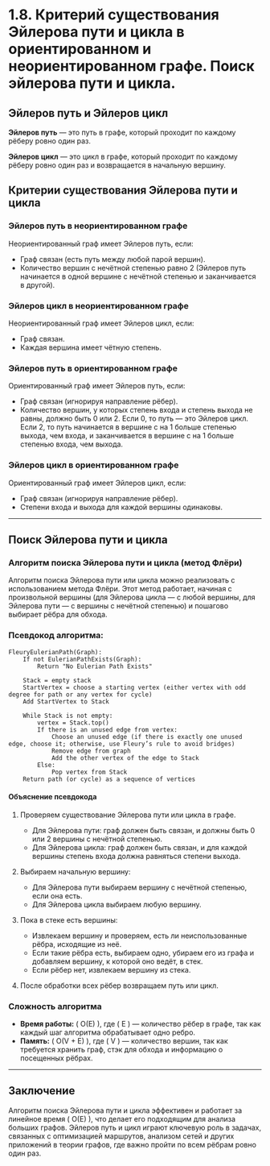 # 1.8. Критерий существования Эйлерова пути и цикла в ориентированном и неориентированном графе. Поиск эйлерова пути и цикла.

## Эйлеров путь и Эйлеров цикл

**Эйлеров путь** — это путь в графе, который проходит по каждому рёберу ровно один раз.

**Эйлеров цикл** — это цикл в графе, который проходит по каждому рёберу ровно один раз и возвращается в начальную вершину.

## Критерии существования Эйлерова пути и цикла

### Эйлеров путь в неориентированном графе

Неориентированный граф имеет Эйлеров путь, если:
- Граф связан (есть путь между любой парой вершин).
- Количество вершин с нечётной степенью равно 2 (Эйлеров путь начинается в одной вершине с нечётной степенью и заканчивается в другой).

### Эйлеров цикл в неориентированном графе

Неориентированный граф имеет Эйлеров цикл, если:
- Граф связан.
- Каждая вершина имеет чётную степень.

### Эйлеров путь в ориентированном графе

Ориентированный граф имеет Эйлеров путь, если:
- Граф связан (игнорируя направление рёбер).
- Количество вершин, у которых степень входа и степень выхода не равны, должно быть 0 или 2. Если 0, то путь — это Эйлеров цикл. Если 2, то путь начинается в вершине с на 1 больше степенью выхода, чем входа, и заканчивается в вершине с на 1 больше степенью входа, чем выхода.

### Эйлеров цикл в ориентированном графе

Ориентированный граф имеет Эйлеров цикл, если:
- Граф связан (игнорируя направление рёбер).
- Степени входа и выхода для каждой вершины одинаковы.

---

## Поиск Эйлерова пути и цикла

### Алгоритм поиска Эйлерова пути и цикла (метод Флёри)

Алгоритм поиска Эйлерова пути или цикла можно реализовать с использованием метода Флёри. Этот метод работает, начиная с произвольной вершины (для Эйлерова цикла — с любой вершины, для Эйлерова пути — с вершины с нечётной степенью) и пошагово выбирает рёбра для обхода.

### Псевдокод алгоритма:

```text
FleuryEulerianPath(Graph):
    If not EulerianPathExists(Graph):
        Return "No Eulerian Path Exists"
    
    Stack = empty stack
    StartVertex = choose a starting vertex (either vertex with odd degree for path or any vertex for cycle)
    Add StartVertex to Stack
    
    While Stack is not empty:
        vertex = Stack.top()
        If there is an unused edge from vertex:
            Choose an unused edge (if there is exactly one unused edge, choose it; otherwise, use Fleury’s rule to avoid bridges)
            Remove edge from graph
            Add the other vertex of the edge to Stack
        Else:
            Pop vertex from Stack
    Return path (or cycle) as a sequence of vertices
```

#### Объяснение псевдокода

1. Проверяем существование Эйлерова пути или цикла в графе.
   - Для Эйлерова пути: граф должен быть связан, и должны быть 0 или 2 вершины с нечётной степенью.
   - Для Эйлерова цикла: граф должен быть связан, и для каждой вершины степень входа должна равняться степени выхода.

2. Выбираем начальную вершину:
   - Для Эйлерова пути выбираем вершину с нечётной степенью, если она есть.
   - Для Эйлерова цикла выбираем любую вершину.

3. Пока в стеке есть вершины:
   - Извлекаем вершину и проверяем, есть ли неиспользованные рёбра, исходящие из неё.
   - Если такие рёбра есть, выбираем одно, убираем его из графа и добавляем вершину, к которой оно ведёт, в стек.
   - Если рёбер нет, извлекаем вершину из стека.

4. После обработки всех рёбер возвращаем путь или цикл.

### Сложность алгоритма

- **Время работы:** \( O(E) \), где \( E \) — количество рёбер в графе, так как каждый шаг алгоритма обрабатывает одно ребро.
- **Память:** \( O(V + E) \), где \( V \) — количество вершин, так как требуется хранить граф, стэк для обхода и информацию о посещенных рёбрах.

---

## Заключение

Алгоритм поиска Эйлерова пути и цикла эффективен и работает за линейное время \( O(E) \), что делает его подходящим для анализа больших графов. Эйлеров путь и цикл играют ключевую роль в задачах, связанных с оптимизацией маршрутов, анализом сетей и других приложений в теории графов, где важно пройти по всем рёбрам ровно один раз.
